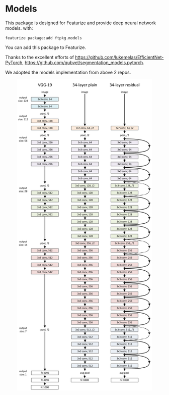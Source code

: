 # Models
This package is designed for Featurize and provide deep neural network models.
with:
```
featurize package:add ftpkg.models
```
You can add this package to Featurize.

Thanks to the excellent efforts of
https://github.com/lukemelas/EfficientNet-PyTorch, https://github.com/qubvel/segmentation_models.pytorch.

We adopted the models implementation from above 2 repos.

<p align="center">
  <img  height='985.5' width='429' src="https://github.com/louis-she/featurize-package/blob/master/ftpkg/models/models.png">
</p>
